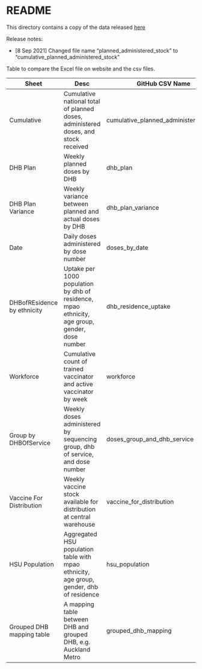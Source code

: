 # README

This directory contains a copy of the data released [here](https://www.health.govt.nz/our-work/diseases-and-conditions/covid-19-novel-coronavirus/covid-19-data-and-statistics/covid-19-vaccine-data)


Release notes:
- [8 Sep 2021] Changed file name “planned_administered_stock” to “cumulative_planned_administered_stock”

Table to compare the Excel file on website and the csv files.

| Sheet                       | Desc                                                                                           | GitHub CSV Name                       |
| --------------------------- | ---------------------------------------------------------------------------------------------- | ------------------------------------- |
| Cumulative                  | Cumulative national total of planned doses, administered doses, and stock received             | cumulative_planned_administered_stock |
| DHB Plan                    | Weekly planned doses by DHB                                                                    | dhb_plan                              |
| DHB Plan Variance           | Weekly variance between planned and actual doses by DHB                                        | dhb_plan_variance                     |
| Date                        | Daily doses administered by dose number                                                        | doses_by_date                         |
| DHBofREsidence by ethnicity | Uptake per 1000 population by dhb of residence, mpao ethnicity, age group, gender, dose number | dhb_residence_uptake                  |
| Workforce                   | Cumulative count of trained vaccinator and active vaccinator by week                           | workforce                             |
| Group by DHBOfService       | Weekly doses administered by sequencing group, dhb of service, and dose number                 | doses_group_and_dhb_service           |
| Vaccine For Distribution    | Weekly vaccine stock available for distribution at central warehouse                           | vaccine_for_distribution              |
| HSU Population              | Aggregated HSU population table with mpao ethnicity, age group, gender, dhb of residence       | hsu_population                        |
| Grouped DHB mapping table   | A mapping table between DHB and grouped DHB, e.g. Auckland Metro                               | grouped_dhb_mapping                   |
